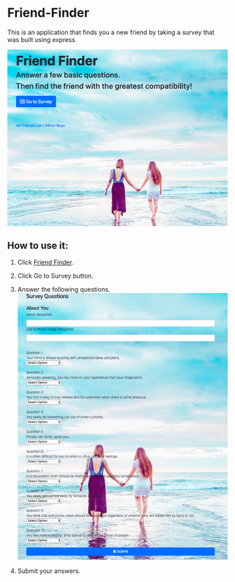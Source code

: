 # Friend-Finder

This is an application that finds you a new friend by taking a survey that was built using express.

![Home Page](./app/public/img/home.png)

## How to use it:
1. Click [Friend Finder](https://friend12345.herokuapp.com/).
2. Click Go to Survey button.

3. Answer the following questions.
![Survey](./app/public/img/survey.png)

4. Submit your answers.

